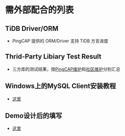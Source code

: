 # 需外部配合的列表

## TiDB Driver/ORM
- PingCAP 提供的 ORM/Driver 支持 TiDB 方言进度

## Thrid-Party Libiary Test Result
- 三方库的测试结果，按[PingCAP维护](../12.%20Reference/1.%20Third-Praty%20Support/1.%20Supported%20By%20PingCAP.md)和[社区维护](../12.%20Reference/1.%20Third-Praty%20Support/2..%20Supported%20By%20Community.md)分别汇总

## Windows上的MySQL Client安装教程

- [这里](./01.%20Quick%20Started/1.%20Build%20a%20TiDB%20Cluster%20in%20TiDB%20Cloud(DevTier)%20or%20Sandbox/1.%20Build%20a%20TiDB%20Cluster%20in%20TiDB%20Cloud(DevTier)%20or%20Sandbox.md#步骤2-连接到集群)

## Demo设计后的填写

- [这里](./01.%20Quick%20Started/1.%20Build%20a%20TiDB%20Cluster%20in%20TiDB%20Cloud(DevTier)%20or%20Sandbox/1.%20Build%20a%20TiDB%20Cluster%20in%20TiDB%20Cloud(DevTier)%20or%20Sandbox.md#步骤3-插入数据)